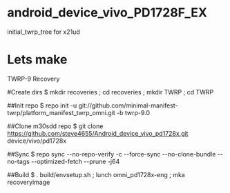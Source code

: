 # android_device_vivo_PD1728F_EX
 initial_twrp_tree for x21ud 



# Lets make
TWRP-9 Recovery

#Create dirs
$ mkdir recoveries ; cd recoveries ; mkdir TWRP ; cd TWRP

##Init repo
$ repo init -u git://github.com/minimal-manifest-twrp/platform_manifest_twrp_omni.git -b twrp-9.0

##Clone m30sdd repo
$ git clone https://github.com/steve4655/Android_device_vivo_pd1728x.git device/vivo/pd1728x

##Sync
$ repo sync --no-repo-verify -c --force-sync --no-clone-bundle --no-tags --optimized-fetch --prune -j64

##Build
$ . build/envsetup.sh ;
lunch omni_pd1728x-eng ;
mka recoveryimage
